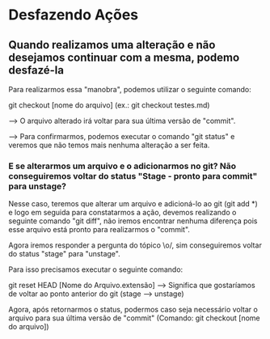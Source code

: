 # Desfazendo Ações

## Quando realizamos uma alteração e não desejamos continuar com a mesma, podemo desfazé-la

Para realizarmos essa "manobra", podemos utilizar o seguinte comando:

git checkout [nome do arquivo] (ex.: git checkout testes.md)

--> O arquivo alterado irá voltar para sua última versão de "commit".

--> Para confirmarmos, podemos executar o comando "git status" e veremos que não temos mais nenhuma alteração a ser feita.

### E se alterarmos um arquivo e o adicionarmos no git? Não conseguiremos voltar do status "Stage - pronto para commit" para unstage?

Nesse caso, teremos que alterar um arquivo e adicioná-lo ao git (git add *) e logo em seguida para constatarmos a ação, devemos realizando o seguinte comando "git diff", não iremos encontrar nenhuma diferença pois esse arquivo está pronto para realizarmos o "commit".

 Agora iremos responder a pergunta do tópico \o/, sim conseguiremos voltar do status "stage" para "unstage".

 Para isso precisamos executar o seguinte comando:

 git reset HEAD [Nome do Arquivo.extensão]  --> Significa que gostaríamos de voltar ao ponto anterior do git (stage --> unstage) 

 Agora, após retornarmos o status, podermos caso seja necessário voltar o arquivo para sua última versão de "commit" (Comando: git checkout [nome do arquivo])


